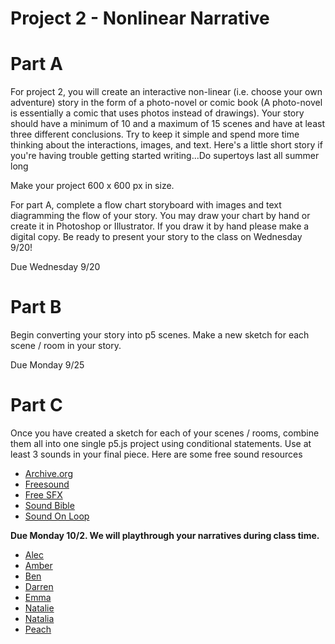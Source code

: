 # Project 2 - Nonlinear Narrative

# Part A

For project 2, you will create an interactive non-linear (i.e. choose your own adventure) story in the form of a photo-novel or comic book (A photo-novel is essentially a comic that uses photos instead of drawings). Your story should have a minimum of 10 and a maximum of 15 scenes and have at least three different conclusions. Try to keep it simple and spend more time thinking about the interactions, images, and text. Here's a little short story if you're having trouble getting started writing...Do supertoys last all summer long

Make your project 600 x 600 px in size.

For part A, complete a flow chart storyboard with images and text diagramming the flow of your story. You may draw your chart by hand or create it in Photoshop or Illustrator. If you draw it by hand please make a digital copy. Be ready to present your story to the class on Wednesday 9/20!

Due Wednesday 9/20

# Part B

Begin converting your story into p5 scenes. Make a new sketch for each scene / room in your story.

Due Monday 9/25

# Part C
Once you have created a sketch for each of your scenes / rooms, combine them all into one single p5.js project using conditional statements. Use at least 3 sounds in your final piece. Here are some free sound resources

* [Archive.org](https://www.archive.org/)
* [Freesound](https://freesound.org/)
* [Free SFX](http://www.freesfx.co.uk/)
* [Sound Bible](http://soundbible.com/)
* [Sound On Loop](https://www.playonloop.com/)

**Due Monday 10/2. We will playthrough your narratives during class time.**

* [Alec](http://alpha.editor.p5js.org/2sman/sketches/SyCMubm3W)
* [Amber](https://alpha.editor.p5js.org/amberkhierallaa/sketches/B1pW6-l3b)
* [Ben](http://alpha.editor.p5js.org/benlyons/sketches/SyxQUeXnZ)
* [Darren](http://alpha.editor.p5js.org/dmaserka/sketches/r1c270FiZ)
* [Emma](http://alpha.editor.p5js.org/emmaweinberg/sketches/Hkz6pqenb)
* [Natalie](http://alpha.editor.p5js.org/nkjerc137/sketches/SyOIGeXn-)
* [Natalia](http://alpha.editor.p5js.org/natatac97/sketches/r1toXlznb)
* [Peach](http://alpha.editor.p5js.org/peachyellis/sketches/BJdiuYehb)

